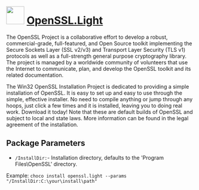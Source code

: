 # <img src="https://cdn.jsdelivr.net/gh/chocolatey/chocolatey-coreteampackages@1a1a45ece68d4852cc454cf9354d9a441516fccc/icons/openssl.png" width="48" height="48"/> [OpenSSL.Light](https://chocolatey.org/packages/OpenSSL.Light)


The OpenSSL Project is a collaborative effort to develop a robust, commercial-grade, full-featured, and Open Source toolkit implementing the Secure Sockets Layer (SSL v2/v3) and Transport Layer Security (TLS v1) protocols as well as a full-strength general purpose cryptography library. The project is managed by a worldwide community of volunteers that use the Internet to communicate, plan, and develop the OpenSSL toolkit and its related documentation.

The Win32 OpenSSL Installation Project is dedicated to providing a simple installation of OpenSSL. It is easy to set up and easy to use through the simple, effective installer. No need to compile anything or jump through any hoops, just click a few times and it is installed, leaving you to doing real work. Download it today! Note that these are default builds of OpenSSL and subject to local and state laws. More information can be found in the legal agreement of the installation.

## Package Parameters
- `/InstallDir:`- Installation directory, defaults to the 'Program Files\OpenSSL' directory.

Example: `choco install openssl.light --params "/InstallDir:C:\your\install\path"`
